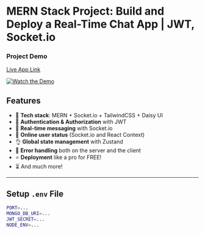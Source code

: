 # MERN Stack Project: Build and Deploy a Real-Time Chat App | JWT, Socket.io

### Project Demo  
[Live App Link](https://chatterbox-2gjn.onrender.com/)  

[![Watch the Demo](https://img.youtube.com/vi/zd23dUjHjtE/0.jpg)](https://www.youtube.com/watch?v=zd23dUjHjtE?autoplay=1)


## Features  

-   🌟 **Tech stack**: MERN + Socket.io + TailwindCSS + Daisy UI  
-   🎃 **Authentication & Authorization** with JWT  
-   👾 **Real-time messaging** with Socket.io  
-   🚀 **Online user status** (Socket.io and React Context)  
-   👌 **Global state management** with Zustand  
-   🐞 **Error handling** both on the server and the client  
-   ⭐ **Deployment** like a pro for FREE!  
-   ⏳ And much more!  

---

## Setup `.env` File

```bash
PORT=...
MONGO_DB_URI=...
JWT_SECRET=...
NODE_ENV=...
